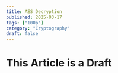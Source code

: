 ```yaml
---
title: AES Decryption
published: 2025-03-17
tags: ["100p"]
category: "Cryptography"
draft: false
---
```


# This Article is a Draft